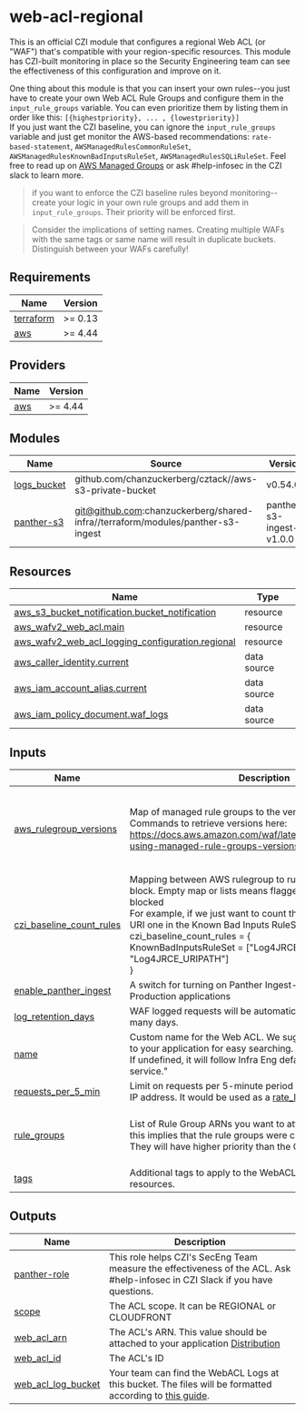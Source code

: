 # web-acl-regional
This is an official CZI module that configures a regional Web ACL (or "WAF") that's compatible with your region-specific resources. This module has CZI-built monitoring in place so the Security Engineering team can see the effectiveness of this configuration and improve on it.

One thing about this module is that you can insert your own rules--you just have to create your own Web ACL Rule Groups and configure them in the `input_rule_groups` variable. You can even prioritize them by listing them in order like this: `[{highestpriority}, ... , {lowestpriority}]`  
If you just want the CZI baseline, you can ignore the `input_rule_groups` variable and just get monitor the AWS-based recommendations: `rate-based-statement`, `AWSManagedRulesCommonRuleSet`, `AWSManagedRulesKnownBadInputsRuleSet`, `AWSManagedRulesSQLiRuleSet`. Feel free to read up on [AWS Managed Groups](https://docs.aws.amazon.com/waf/latest/developerguide/aws-managed-rule-groups-list.html) or ask #help-infosec in the CZI slack to learn more.

> if you want to enforce the CZI baseline rules beyond monitoring--create your logic in your own rule groups and add them in `input_rule_groups`. Their priority will be enforced first.

> Consider the implications of setting names. Creating multiple WAFs with the same tags or same name will result in duplicate buckets. Distinguish between your WAFs carefully!

<!-- START -->
## Requirements

| Name | Version |
|------|---------|
| <a name="requirement_terraform"></a> [terraform](#requirement\_terraform) | >= 0.13 |
| <a name="requirement_aws"></a> [aws](#requirement\_aws) | >= 4.44 |

## Providers

| Name | Version |
|------|---------|
| <a name="provider_aws"></a> [aws](#provider\_aws) | >= 4.44 |

## Modules

| Name | Source | Version |
|------|--------|---------|
| <a name="module_logs_bucket"></a> [logs\_bucket](#module\_logs\_bucket) | github.com/chanzuckerberg/cztack//aws-s3-private-bucket | v0.54.0 |
| <a name="module_panther-s3"></a> [panther-s3](#module\_panther-s3) | git@github.com:chanzuckerberg/shared-infra//terraform/modules/panther-s3-ingest | panther-s3-ingest-v1.0.0 |

## Resources

| Name | Type |
|------|------|
| [aws_s3_bucket_notification.bucket_notification](https://registry.terraform.io/providers/hashicorp/aws/latest/docs/resources/s3_bucket_notification) | resource |
| [aws_wafv2_web_acl.main](https://registry.terraform.io/providers/hashicorp/aws/latest/docs/resources/wafv2_web_acl) | resource |
| [aws_wafv2_web_acl_logging_configuration.regional](https://registry.terraform.io/providers/hashicorp/aws/latest/docs/resources/wafv2_web_acl_logging_configuration) | resource |
| [aws_caller_identity.current](https://registry.terraform.io/providers/hashicorp/aws/latest/docs/data-sources/caller_identity) | data source |
| [aws_iam_account_alias.current](https://registry.terraform.io/providers/hashicorp/aws/latest/docs/data-sources/iam_account_alias) | data source |
| [aws_iam_policy_document.waf_logs](https://registry.terraform.io/providers/hashicorp/aws/latest/docs/data-sources/iam_policy_document) | data source |

## Inputs

| Name | Description | Type | Default | Required |
|------|-------------|------|---------|:--------:|
| <a name="input_aws_rulegroup_versions"></a> [aws\_rulegroup\_versions](#input\_aws\_rulegroup\_versions) | Map of managed rule groups to the versions we should use. Commands to retrieve versions here: https://docs.aws.amazon.com/waf/latest/developerguide/waf-using-managed-rule-groups-versions.html | <pre>object({<br>    CommonRuleSet         = optional(string, "Version_1.6"),<br>    KnownBadInputsRuleSet = optional(string, "Version_1.17"),<br>    SQLiRuleSet           = optional(string, "Version_2.0")<br>  })</pre> | `{}` | no |
| <a name="input_czi_baseline_count_rules"></a> [czi\_baseline\_count\_rules](#input\_czi\_baseline\_count\_rules) | Mapping between AWS rulegroup to rules that we should not-block. Empty map or lists means flagged requests are just blocked<br>  For example, if we just want to count the Log4J Header and URI one in the Known Bad Inputs RuleSet, we'd do this:<br>  czi\_baseline\_count\_rules = {<br>    KnownBadInputsRuleSet = ["Log4JRCE\_HEADER", "Log4JRCE\_URIPATH"]<br>  } | <pre>object({<br>    CommonRuleSet         = optional(list(string), []),<br>    KnownBadInputsRuleSet = optional(list(string), []),<br>    SQLiRuleSet           = optional(list(string), []),<br>  })</pre> | `{}` | no |
| <a name="input_enable_panther_ingest"></a> [enable\_panther\_ingest](#input\_enable\_panther\_ingest) | A switch for turning on Panther Ingest--we prioritize this for Production applications | `bool` | `false` | no |
| <a name="input_log_retention_days"></a> [log\_retention\_days](#input\_log\_retention\_days) | WAF logged requests will be automatically deleted after this many days. | `number` | `365` | no |
| <a name="input_name"></a> [name](#input\_name) | Custom name for the Web ACL. We suggest making it related to your application for easy searching.<br>    If undefined, it will follow Infra Eng defaults as project-env-service." | `string` | `""` | no |
| <a name="input_requests_per_5_min"></a> [requests\_per\_5\_min](#input\_requests\_per\_5\_min) | Limit on requests per 5-minute period for a single originating IP address. It would be used as a [rate\_limiting\_statement](https://registry.terraform.io/providers/hashicorp/aws/latest/docs/resources/wafv2_web_acl.html#rate_based_statement) | `number` | `1000` | no |
| <a name="input_rule_groups"></a> [rule\_groups](#input\_rule\_groups) | List of Rule Group ARNs you want to attach to the WebACL--this implies that the rule groups were created already.<br>    They will have higher priority than the CZI WAF baseline. | <pre>list(object({<br>    arn : string,<br>    name : string,<br>  }))</pre> | `[]` | no |
| <a name="input_tags"></a> [tags](#input\_tags) | Additional tags to apply to the WebACL and its related resources. | `map(string)` | `{}` | no |

## Outputs

| Name | Description |
|------|-------------|
| <a name="output_panther-role"></a> [panther-role](#output\_panther-role) | This role helps CZI's SecEng Team measure the effectiveness of the ACL. Ask #help-infosec in CZI Slack if you have questions. |
| <a name="output_scope"></a> [scope](#output\_scope) | The ACL scope. It can be REGIONAL or CLOUDFRONT |
| <a name="output_web_acl_arn"></a> [web\_acl\_arn](#output\_web\_acl\_arn) | The ACL's ARN. This value should be attached to your application [Distribution](https://registry.terraform.io/providers/hashicorp/aws/latest/docs/resources/cloudfront_distribution#web_acl_id) |
| <a name="output_web_acl_id"></a> [web\_acl\_id](#output\_web\_acl\_id) | The ACL's ID |
| <a name="output_web_acl_log_bucket"></a> [web\_acl\_log\_bucket](#output\_web\_acl\_log\_bucket) | Your team can find the WebACL Logs at this bucket. The files will be formatted according to [this guide](https://docs.aws.amazon.com/waf/latest/developerguide/logging-s3.html#:~:text=your%20account%20ID.-,Naming%20requirements%20and%20syntax,-Your%20bucket%20names). |
<!-- END -->
